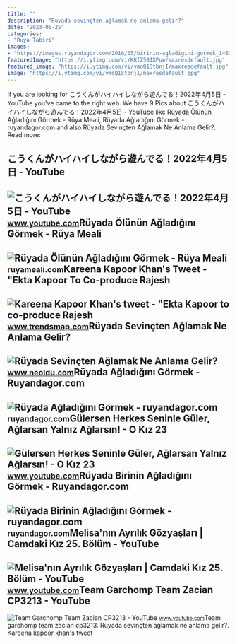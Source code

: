 ```yaml
---
title: ""
description: "Rüyada sevinçten ağlamak ne anlama gelir?"
date: "2023-05-25"
categories:
- "Ruya Tabiri"
images:
- "https://images.ruyandagor.com/2016/05/birinin-agladigini-gormek_1462725926.jpg"
featuredImage: "https://i.ytimg.com/vi/KKfZ581XPuw/maxresdefault.jpg"
featured_image: "https://i.ytimg.com/vi/vmoQ1StbnjI/maxresdefault.jpg"
image: "https://i.ytimg.com/vi/vmoQ1StbnjI/maxresdefault.jpg"
---
```


If you are looking for こうくんがハイハイしながら遊んでる！2022年4月5日 - YouTube you've came to the right web. We have 9 Pics about こうくんがハイハイしながら遊んでる！2022年4月5日 - YouTube like Rüyada Ölünün Ağladığını Görmek - Rüya Meali, Rüyada Ağladığını Görmek - ruyandagor.com and also Rüyada Sevinçten Ağlamak Ne Anlama Gelir?. Read more:

こうくんがハイハイしながら遊んでる！2022年4月5日 - YouTube
-------------------------------------

 ![こうくんがハイハイしながら遊んでる！2022年4月5日 - YouTube](https://i.ytimg.com/vi/H2fAEMesIjo/maxresdefault.jpg?sqp=-oaymwEmCIAKENAF8quKqQMa8AEB-AH-CYAC0AWKAgwIABABGGUgXyhTMA8=&rs=AOn4CLCJYSghky0o-ilndxvg6fCYAda1ug) <small>www.youtube.com</small>Rüyada Ölünün Ağladığını Görmek - Rüya Meali
--------------------------------------------

 ![Rüyada Ölünün Ağladığını Görmek - Rüya Meali](http://ruyameali.com/wp-content/uploads/2019/01/mezarda-olunun-agladigini-gormek-1024x511.jpg) <small>ruyameali.com</small>Kareena Kapoor Khan's Tweet - "Ekta Kapoor To Co-produce Rajesh
---------------------------------------------------------------

 ![Kareena Kapoor Khan's tweet - "Ekta Kapoor to co-produce Rajesh](https://pbs.twimg.com/media/Fcyada8X0AANSFu.jpg) <small>www.trendsmap.com</small>Rüyada Sevinçten Ağlamak Ne Anlama Gelir?
-----------------------------------------

 ![Rüyada Sevinçten Ağlamak Ne Anlama Gelir?](https://www.neoldu.com/d/other/ruyada-sevincten-agladigini-gormek.jpg) <small>www.neoldu.com</small>Rüyada Ağladığını Görmek - Ruyandagor.com
-----------------------------------------

 ![Rüyada Ağladığını Görmek - ruyandagor.com](https://images.ruyandagor.com/2017/04/agladigini-gormek-2326.jpg) <small>ruyandagor.com</small>Gülersen Herkes Seninle Güler, Ağlarsan Yalnız Ağlarsın! - O Kız 23
-------------------------------------------------------------------

 ![Gülersen Herkes Seninle Güler, Ağlarsan Yalnız Ağlarsın! - O Kız 23](https://i.ytimg.com/vi/KKfZ581XPuw/maxresdefault.jpg) <small>www.youtube.com</small>Rüyada Birinin Ağladığını Görmek - Ruyandagor.com
-------------------------------------------------

 ![Rüyada Birinin Ağladığını Görmek - ruyandagor.com](https://images.ruyandagor.com/2016/05/birinin-agladigini-gormek_1462725926.jpg) <small>ruyandagor.com</small>Melisa'nın Ayrılık Gözyaşları | Camdaki Kız 25. Bölüm - YouTube
---------------------------------------------------------------

 ![Melisa'nın Ayrılık Gözyaşları | Camdaki Kız 25. Bölüm - YouTube](https://i.ytimg.com/vi/vmoQ1StbnjI/maxresdefault.jpg) <small>www.youtube.com</small>Team Garchomp Team Zacian CP3213 - YouTube
------------------------------------------

 ![Team Garchomp Team Zacian CP3213 - YouTube](https://i.ytimg.com/vi/HYLCwcE-Dgc/maxres2.jpg?sqp=-oaymwEoCIAKENAF8quKqQMcGADwAQH4AYwCgALgA4oCDAgAEAEYRSBHKGUwDw==&rs=AOn4CLC_ulBvmvqa2cf2uT56Qfk3FCYaDA) <small>www.youtube.com</small>Team garchomp team zacian cp3213. Rüyada sevinçten ağlamak ne anlama gelir?. Kareena kapoor khan's tweet
